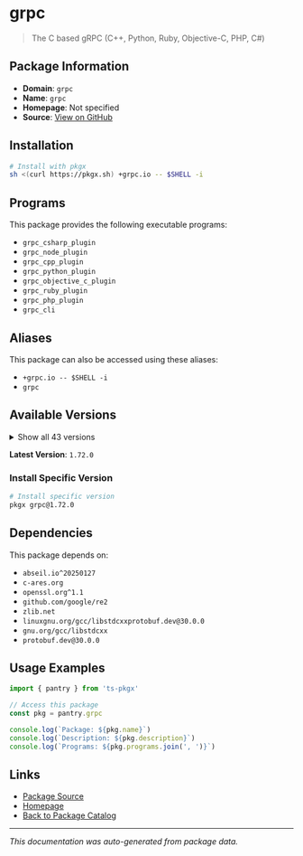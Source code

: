 # grpc

> The C based gRPC (C++, Python, Ruby, Objective-C, PHP, C#)

## Package Information

- **Domain**: `grpc`
- **Name**: `grpc`
- **Homepage**: Not specified
- **Source**: [View on GitHub](https://github.com/pkgxdev/pantry/tree/main/projects/grpc.io/package.yml)

## Installation

```bash
# Install with pkgx
sh <(curl https://pkgx.sh) +grpc.io -- $SHELL -i
```

## Programs

This package provides the following executable programs:

- `grpc_csharp_plugin`
- `grpc_node_plugin`
- `grpc_cpp_plugin`
- `grpc_python_plugin`
- `grpc_objective_c_plugin`
- `grpc_ruby_plugin`
- `grpc_php_plugin`
- `grpc_cli`

## Aliases

This package can also be accessed using these aliases:

- `+grpc.io -- $SHELL -i`
- `grpc`

## Available Versions

<details>
<summary>Show all 43 versions</summary>

- `1.72.0`, `1.71.1`, `1.71.0`, `1.70.2`, `1.70.1`
- `1.70.0`, `1.69.0`, `1.68.2`, `1.68.1`, `1.68.0`
- `1.67.1`, `1.67.0`, `1.66.2`, `1.65.5`, `1.65.4`
- `1.65.3`, `1.65.2`, `1.65.1`, `1.65.0`, `1.64.2`
- `1.64.1`, `1.64.0`, `1.63.1`, `1.62.2`, `1.62.1`
- `1.62.0`, `1.61.2`, `1.61.1`, `1.61.0`, `1.60.1`
- `1.60.0`, `1.59.4`, `1.59.3`, `1.59.2`, `1.59.1`
- `1.59.0`, `1.58.2`, `1.58.1`, `1.58.0`, `1.57.1`
- `1.56.4`, `1.56.3`, `1.55.4`

</details>

**Latest Version**: `1.72.0`

### Install Specific Version

```bash
# Install specific version
pkgx grpc@1.72.0
```

## Dependencies

This package depends on:

- `abseil.io^20250127`
- `c-ares.org`
- `openssl.org^1.1`
- `github.com/google/re2`
- `zlib.net`
- `linuxgnu.org/gcc/libstdcxxprotobuf.dev@30.0.0`
- `gnu.org/gcc/libstdcxx`
- `protobuf.dev@30.0.0`

## Usage Examples

```typescript
import { pantry } from 'ts-pkgx'

// Access this package
const pkg = pantry.grpc

console.log(`Package: ${pkg.name}`)
console.log(`Description: ${pkg.description}`)
console.log(`Programs: ${pkg.programs.join(', ')}`)
```

## Links

- [Package Source](https://github.com/pkgxdev/pantry/tree/main/projects/grpc.io/package.yml)
- [Homepage](#)
- [Back to Package Catalog](../package-catalog.md)

---

*This documentation was auto-generated from package data.*

